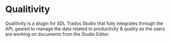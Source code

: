 # Qualitivity


Qualitivity is a plugin for SDL Trados Studio that fully integrates through the API, 
geared to manage the data related to productivity & quality as the users are working on documents from the Studio Editor.

